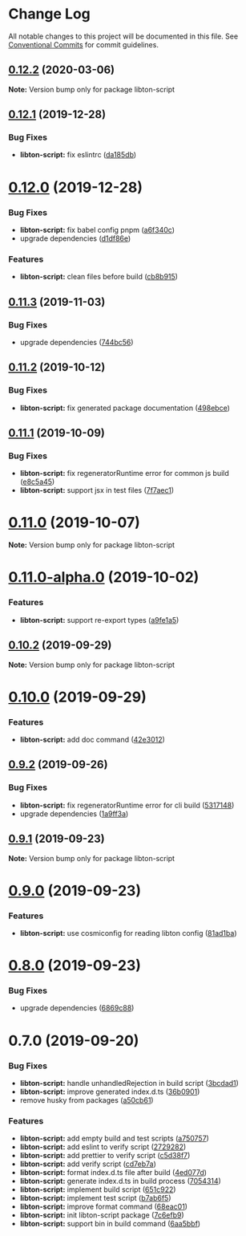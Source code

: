 # Change Log

All notable changes to this project will be documented in this file.
See [Conventional Commits](https://conventionalcommits.org) for commit guidelines.

## [0.12.2](https://github.com/libton-project/libton/compare/v0.12.1...v0.12.2) (2020-03-06)

**Note:** Version bump only for package libton-script





## [0.12.1](https://github.com/libton-project/libton/compare/v0.12.0...v0.12.1) (2019-12-28)


### Bug Fixes

* **libton-script:** fix eslintrc ([da185db](https://github.com/libton-project/libton/commit/da185db27cf9de9c81bf96f9530fc8ebef1dd561))





# [0.12.0](https://github.com/libton-project/libton/compare/v0.11.3...v0.12.0) (2019-12-28)


### Bug Fixes

* **libton-script:** fix babel config pnpm ([a6f340c](https://github.com/libton-project/libton/commit/a6f340c56fe825636946bfcc50d987ff220b332f))
* upgrade dependencies ([d1df86e](https://github.com/libton-project/libton/commit/d1df86e7df93ed6895f8cff689dd19034ce65600))


### Features

* **libton-script:** clean files before build ([cb8b915](https://github.com/libton-project/libton/commit/cb8b9156ccb992842b242ac7610a8921120837b4))





## [0.11.3](https://github.com/libton-project/libton/compare/v0.11.2...v0.11.3) (2019-11-03)


### Bug Fixes

* upgrade dependencies ([744bc56](https://github.com/libton-project/libton/commit/744bc5693209b36e78345ec3a575db1d32477090))





## [0.11.2](https://github.com/libton-project/libton/compare/v0.11.1...v0.11.2) (2019-10-12)


### Bug Fixes

* **libton-script:** fix generated package documentation ([498ebce](https://github.com/libton-project/libton/commit/498ebce))





## [0.11.1](https://github.com/libton-project/libton/compare/v0.11.0...v0.11.1) (2019-10-09)


### Bug Fixes

* **libton-script:** fix regeneratorRuntime error for common js build ([e8c5a45](https://github.com/libton-project/libton/commit/e8c5a45))
* **libton-script:** support jsx in test files ([7f7aec1](https://github.com/libton-project/libton/commit/7f7aec1))





# [0.11.0](https://github.com/libton-project/libton/compare/v0.11.0-alpha.1...v0.11.0) (2019-10-07)

**Note:** Version bump only for package libton-script





# [0.11.0-alpha.0](https://github.com/libton-project/libton/compare/v0.10.2...v0.11.0-alpha.0) (2019-10-02)


### Features

* **libton-script:** support re-export types ([a9fe1a5](https://github.com/libton-project/libton/commit/a9fe1a5))





## [0.10.2](https://github.com/libton-project/libton/compare/v0.10.1...v0.10.2) (2019-09-29)

**Note:** Version bump only for package libton-script





# [0.10.0](https://github.com/libton-project/libton/compare/v0.9.2...v0.10.0) (2019-09-29)


### Features

* **libton-script:** add doc command ([42e3012](https://github.com/libton-project/libton/commit/42e3012))





## [0.9.2](https://github.com/libton-project/libton/compare/v0.9.1...v0.9.2) (2019-09-26)


### Bug Fixes

* **libton-script:** fix regeneratorRuntime error for cli build ([5317148](https://github.com/libton-project/libton/commit/5317148))
* upgrade dependencies ([1a9ff3a](https://github.com/libton-project/libton/commit/1a9ff3a))





## [0.9.1](https://github.com/libton-project/libton/compare/v0.9.0...v0.9.1) (2019-09-23)

**Note:** Version bump only for package libton-script





# [0.9.0](https://github.com/libton-project/libton/compare/v0.8.0...v0.9.0) (2019-09-23)


### Features

* **libton-script:** use cosmiconfig for reading libton config ([81ad1ba](https://github.com/libton-project/libton/commit/81ad1ba))





# [0.8.0](https://github.com/libton-project/libton/compare/v0.7.0...v0.8.0) (2019-09-23)


### Bug Fixes

* upgrade dependencies ([6869c88](https://github.com/libton-project/libton/commit/6869c88))





# 0.7.0 (2019-09-20)

### Bug Fixes

- **libton-script:** handle unhandledRejection in build script ([3bcdad1](https://github.com/libton-project/libton/commit/3bcdad1))
- **libton-script:** improve generated index.d.ts ([36b0901](https://github.com/libton-project/libton/commit/36b0901))
- remove husky from packages ([a50cb61](https://github.com/libton-project/libton/commit/a50cb61))

### Features

- **libton-script:** add empty build and test scripts ([a750757](https://github.com/libton-project/libton/commit/a750757))
- **libton-script:** add eslint to verify script ([2729282](https://github.com/libton-project/libton/commit/2729282))
- **libton-script:** add prettier to verify script ([c5d38f7](https://github.com/libton-project/libton/commit/c5d38f7))
- **libton-script:** add verify script ([cd7eb7a](https://github.com/libton-project/libton/commit/cd7eb7a))
- **libton-script:** format index.d.ts file after build ([4ed077d](https://github.com/libton-project/libton/commit/4ed077d))
- **libton-script:** generate index.d.ts in build process ([7054314](https://github.com/libton-project/libton/commit/7054314))
- **libton-script:** implement build script ([651c922](https://github.com/libton-project/libton/commit/651c922))
- **libton-script:** implement test script ([b7ab6f5](https://github.com/libton-project/libton/commit/b7ab6f5))
- **libton-script:** improve format command ([68eac01](https://github.com/libton-project/libton/commit/68eac01))
- **libton-script:** init libton-script package ([7c6efb9](https://github.com/libton-project/libton/commit/7c6efb9))
- **libton-script:** support bin in build command ([6aa5bbf](https://github.com/libton-project/libton/commit/6aa5bbf))
